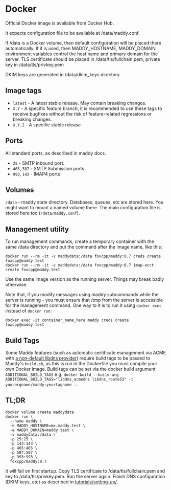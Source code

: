 # Docker

Official Docker image is available from Docker Hub.

It expects configuration file to be available at /data/maddy.conf.

If /data is a Docker volume, then default configuration will be placed there
automatically. If it is used, then MADDY_HOSTNAME, MADDY_DOMAIN environment
variables control the host name and primary domain for the server. TLS
certificate should be placed in /data/tls/fullchain.pem, private key in
/data/tls/privkey.pem

DKIM keys are generated in /data/dkim_keys directory.

## Image tags

- `latest` - A latest stable release. May contain breaking changes.
- `X.Y` - A specific feature branch, it is recommended to use these tags to
  receive bugfixes without the risk of feature-related regressions or breaking
  changes.
- `X.Y.Z` - A specific stable release

## Ports

All standard ports, as described in maddy docs.

- `25` - SMTP inbound port.
- `465`, `587` - SMTP Submission ports
- `993`, `143` - IMAP4 ports

## Volumes

`/data` - maddy state directory. Databases, queues, etc are stored here. You
might want to mount a named volume there. The main configuration file is stored
here too (`/data/maddy.conf`).

## Management utility

To run management commands, create a temporary container with the same
/data directory and put the command after the image name, like this:

```
docker run --rm -it -v maddydata:/data foxcpp/maddy:0.7 creds create foxcpp@maddy.test
docker run --rm -it -v maddydata:/data foxcpp/maddy:0.7 imap-acct create foxcpp@maddy.test
```

Use the same image version as the running server. Things may break badly
otherwise.

Note that, if you modify messages using maddy subcommands while the server is running -
you must ensure that  /tmp from the server is accessible for the management
command. One way to it is to run it using `docker exec` instead of `docker run`:
```
docker exec -it container_name_here maddy creds create foxcpp@maddy.test
```

## Build Tags

Some Maddy features (such as automatic certificate management via ACME with [a non-default libdns provider](../reference/tls-acme/#dns-providers)) require build tags to be passed to Maddy's `build.sh`, as this is run in the Dockerfile you must compile your own Docker image. Build tags can be set via the docker build argument `ADDITIONAL_BUILD_TAGS` e.g. `docker build --build-arg ADDITIONAL_BUILD_TAGS="libdns_acmedns libdns_route53" -t yourorgname/maddy:yourtagname .`.


## TL;DR

```
docker volume create maddydata
docker run \
  --name maddy \
  -e MADDY_HOSTNAME=mx.maddy.test \
  -e MADDY_DOMAIN=maddy.test \
  -v maddydata:/data \
  -p 25:25 \
  -p 143:143 \
  -p 465:465 \
  -p 587:587 \
  -p 993:993 \
  foxcpp/maddy:0.7
```

It will fail on first startup. Copy TLS certificate to /data/tls/fullchain.pem
and key to /data/tls/privkey.pem. Run the server again. Finish DNS configuration
(DKIM keys, etc) as described in [tutorials/setting-up/](../tutorials/setting-up/).

